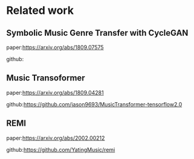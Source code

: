 # Related work

## Symbolic Music Genre Transfer with CycleGAN
paper:https://arxiv.org/abs/1809.07575

github:

## Music Transoformer
paper:https://arxiv.org/abs/1809.04281

github:https://github.com/jason9693/MusicTransformer-tensorflow2.0

## REMI
paper:https://arxiv.org/abs/2002.00212

github:https://github.com/YatingMusic/remi
